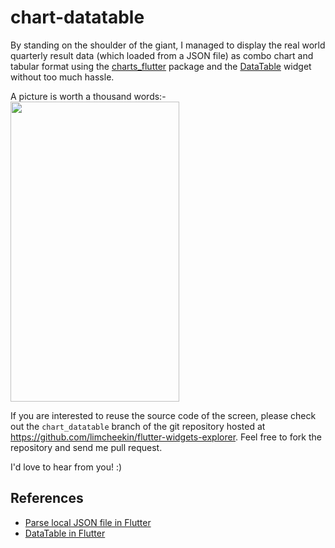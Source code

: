 # chart-datatable

By standing on the shoulder of the giant, I managed to display the real world quarterly result data (which loaded from a JSON file) as combo chart and tabular format using the [charts_flutter](https://pub.dev/packages/charts_flutter) package and the [DataTable](https://api.flutter.dev/flutter/material/DataTable-class.html) widget without too much hassle.  

A picture is worth a thousand words:-
<br /><img src="../../images/chart_datatable/screenshots.gif" height="480px" width="270px" />

If you are interested to reuse the source code of the screen, please check out the `chart_datatable` branch of the git repository hosted at https://github.com/limcheekin/flutter-widgets-explorer. Feel free to fork the repository and send me pull request.

I'd love to hear from you! :)

## References
- [Parse local JSON file in Flutter](https://www.developerlibs.com/2018/11/flutter-how-to-parse-local-json-file-in.html)
- [DataTable in Flutter](https://medium.com/@aervadiyayash510/datatable-in-flutter-916ef8081651)